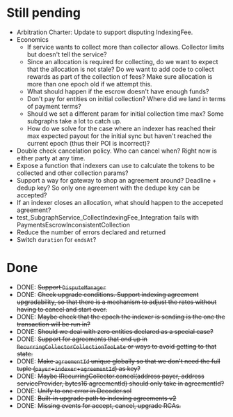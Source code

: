 # Still pending

* Arbitration Charter: Update to support disputing IndexingFee.
* Economics
  * If service wants to collect more than collector allows. Collector limits but doesn't tell the service?
  * Since an allocation is required for collecting, do we want to expect that the allocation is not stale? Do we want to add code to collect rewards as part of the collection of fees? Make sure allocation is more than one epoch old if we attempt this.
  * What should happen if the escrow doesn't have enough funds?
  * Don't pay for entities on initial collection? Where did we land in terms of payment terms?
  * Should we set a different param for initial collection time max? Some subgraphs take a lot to catch up.
  * How do we solve for the case where an indexer has reached their max expected payout for the initial sync but haven't reached the current epoch (thus their POI is incorrect)?
* Double check cancelation policy. Who can cancel when? Right now is either party at any time.
* Expose a function that indexers can use to calculate the tokens to be collected and other collection params?
* Support a way for gateway to shop an agreement around? Deadline + dedup key? So only one agreement with the dedupe key can be accepted?
* If an indexer closes an allocation, what should happen to the accepeted agreement?
* test_SubgraphService_CollectIndexingFee_Integration fails with PaymentsEscrowInconsistentCollection
* Reduce the number of errors declared and returned
* Switch `duration` for `endsAt`?

# Done

* DONE: ~~Support `DisputeManager`~~
* DONE: ~~Check upgrade conditions. Support indexing agreement upgradability, so that there is a mechanism to adjust the rates without having to cancel and start over.~~
* DONE: ~~Maybe check that the epoch the indexer is sending is the one the transaction will be run in?~~
* DONE: ~~Should we deal with zero entities declared as a special case?~~
* DONE: ~~Support for agreements that end up in `RecurringCollectorCollectionTooLate` or ways to avoid getting to that state.~~
* DONE: ~~Make `agreementId` unique globally so that we don't need the full tuple (`payer`+`indexer`+`agreementId`) as key?~~
* DONE: ~~Maybe IRecurringCollector.cancel(address payer, address serviceProvider, bytes16 agreementId) should only take in agreementId?~~
* DONE: ~~Unify to one error in Decoder.sol~~
* DONE: ~~Built-in upgrade path to indexing agreements v2~~
* DONE: ~~Missing events for accept, cancel, upgrade RCAs.~~
